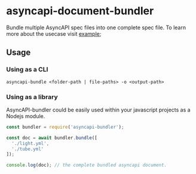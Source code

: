 # asyncapi-document-bundler
Bundle multiple AsyncAPI spec files into one complete spec file. To learn more about the usecase visit [example](./tests/README.md);

## Usage 

### Using as a CLI 
```
asyncapi-bundle <folder-path | file-paths> -o <output-path>
```

### Using as a library

AsyncAPI-bundler could be easily used within your javascript projects as a Nodejs module. 

```js
const bundler = require('asyncapi-bundler');

const doc = await bundler.bundle([
  './light.yml',
  './tube.yml'
]);

console.log(doc); // the complete bundled asyncapi document.
```